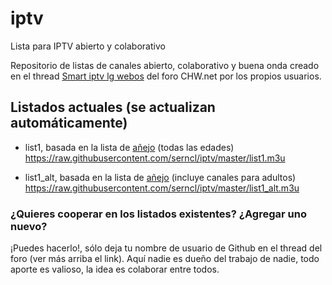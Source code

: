 # iptv
Lista para IPTV abierto y colaborativo

Repositorio de listas de canales abierto, colaborativo y buena onda creado en el thread [Smart iptv lg webos](http://www.chw.net/foro/poseedores-tv-led-smart-3d/1119064-smart-iptv-lg-webos-54.html) del foro CHW.net por los propios usuarios.


## Listados actuales (se actualizan automáticamente)
* list1, basada en la lista de [añejo](http://www.chw.net/foro/usuario/anejo_197817.html) (todas las edades)
https://raw.githubusercontent.com/serncl/iptv/master/list1.m3u

* list1_alt, basada en la lista de [añejo](http://www.chw.net/foro/usuario/anejo_197817.html) (incluye canales para adultos)
https://raw.githubusercontent.com/serncl/iptv/master/list1_alt.m3u


### ¿Quieres cooperar en los listados existentes? ¿Agregar uno nuevo?
¡Puedes hacerlo!, sólo deja tu nombre de usuario de Github en el thread del foro (ver más arriba el link). Aquí nadie es dueño del trabajo de nadie, todo aporte es valioso, la idea es colaborar entre todos.
